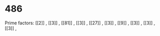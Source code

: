 # 486

Prime factors: [[2]] , [[3]] , [[81]] , [[3]] , [[27]] , [[3]] , [[9]] , [[3]] , [[3]] , [[3]] , 